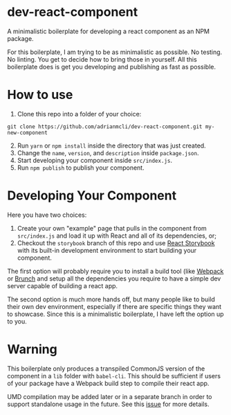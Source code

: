 # dev-react-component
A minimalistic boilerplate for developing a react component as an NPM package.

For this boilerplate, I am trying to be as minimalistic as possible. No testing. No linting. You get to decide how to bring those in yourself. All this boilerplate does is get you developing and publishing as fast as possible.

# How to use

1. Clone this repo into a folder of your choice:

  ```
  git clone https://github.com/adrianmcli/dev-react-component.git my-new-component
  ```

2. Run `yarn` or `npm install` inside the directory that was just created.
3. Change the `name`, `version`, and `description` inside `package.json`.
4. Start developing your component inside `src/index.js`.
5. Run `npm publish` to publish your component.

# Developing Your Component

Here you have two choices:

1. Create your own "example" page that pulls in the component from `src/index.js` and load it up with React and all of its dependencies, or;
2. Checkout the `storybook` branch of this repo and use [React Storybook](https://github.com/storybooks/react-storybook) with its built-in development environment to start building your component.

The first option will probably require you to install a build tool (like [Webpack](https://webpack.github.io/) or [Brunch](http://brunch.io/) and setup all the dependencies you require to have a simple dev server capable of building a react app.

The second option is much more hands off, but many people like to build their own dev environment, especially if there are specific things they want to showcase. Since this is a minimalistic boilerplate, I have left the option up to you.

# Warning

This boilerplate only produces a transpiled CommonJS version of the component in a `lib` folder with `babel-cli`. This should be sufficient if users of your package have a Webpack build step to compile their react app.

UMD compilation may be added later or in a separate branch in order to support standalone usage in the future. See this [issue](https://github.com/adrianmcli/dev-react-component/issues/2) for more details.
